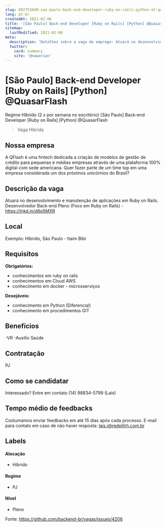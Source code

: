 ```yaml
---
slug: 802753640-sao-paulo-back-end-developer-ruby-on-rails-python-at-quasarflash
lang: pt-br
createdAt: 2021-02-06
title: '[São Paulo] Back-end Developer [Ruby on Rails] [Python] @QuasarFlash - Vaga de Emprego'
sitemap:
  lastModified: 2021-02-06
meta:
  description: 'Detalhes sobre a vaga de emprego: Atuará no desenvolvimento e manutenção de aplicações em Ruby on Rails. Desenvolvedor Back-end Pleno (Foco em Ruby on Rails) - https://lnkd.in/d6q5MXR'
  twitter:
    card: summary
    site: '@nawarian'
---
```


# [São Paulo] Back-end Developer [Ruby on Rails] [Python] @QuasarFlash

<!--
==================================================
Caso a vaga for remoto durante a pandemia informar no texto "Remoto durante o covid"
==================================================
--> Regime Híbrido (2 x por semana no escritório)
<!-- 
==================================================
POR FAVOR, SÓ POSTE SE A VAGA FOR PARA BACK-END!

Não faça distinção de gênero no título da vaga.

Use: "Back-End Developer" ao invés de 
"Desenvolvedor Back-End" \o/

Exemplo: `[São Paulo] Back-End Developer @ NOME DA EMPRESA`
==================================================
--> [São Paulo] Back-end Developer [Ruby on Rails] [Python] @QuasarFlash
<!--
==================================================
Caso a vaga for remoto durante a pandemia deixar a linha abaixo
==================================================
-->
> Vaga Híbrida 

## Nossa empresa

A QFlash é uma fintech dedicada a criação de modelos de gestão de crédito para pequenas e médias empresas através de uma plataforma 100% digital com sede americana.
Quer fazer parte de um time top em uma empresa considerada um dos próximos unicórnios do Brasil?

## Descrição da vaga

Atuará no desenvolvimento e manutenção de aplicações em Ruby on Rails.
Desenvolvedor Back-end Pleno (Foco em Ruby on Rails) - https://lnkd.in/d6q5MXR

## Local

Exemplo: Híbrido, São Paulo - Itaim Bibi

## Requisitos

**Obrigatórios:**
- conhecimentos em ruby on rails
- conhecimentos em Cloud AWS
- conhecimento em docker - microsserviços

**Desejáveis:**
- conhecimento em Python (Diferencial)
- conhecimento em procedimentos GIT




## Benefícios

-VR
-Auxílio Saúde


## Contratação

PJ 

## Como se candidatar
Interessado?
Entre em contato (14) 98834-5799 (Laís)

## Tempo médio de feedbacks

Costumamos enviar feedbacks em até 15 dias após cada processo.
E-mail para contato em caso de não haver resposta: lais.i@redpillrh.com.br

## Labels
<!-- CloudAWS, GIT, Python, Ruby, Docker -->

#### Alocação
- Híbrido

#### Regime

- PJ

#### Nível
- Pleno





Fonte: https://github.com/backend-br/vagas/issues/4206